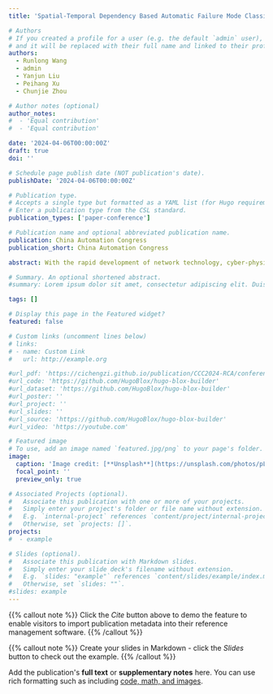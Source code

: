 ```yaml
---
title: 'Spatial-Temporal Dependency Based Automatic Failure Mode Classification for Industrial Processes'

# Authors
# If you created a profile for a user (e.g. the default `admin` user), write the username (folder name) here
# and it will be replaced with their full name and linked to their profile.
authors:
  - Runlong Wang
  - admin
  - Yanjun Liu
  - Peihang Xu
  - Chunjie Zhou

# Author notes (optional)
author_notes:
#  - 'Equal contribution'
#  - 'Equal contribution'

date: '2024-04-06T00:00:00Z'
draft: true
doi: ''

# Schedule page publish date (NOT publication's date).
publishDate: '2024-04-06T00:00:00Z'

# Publication type.
# Accepts a single type but formatted as a YAML list (for Hugo requirements).
# Enter a publication type from the CSL standard.
publication_types: ['paper-conference']

# Publication name and optional abbreviated publication name.
publication: China Automation Congress
publication_short: China Automation Congress

abstract: With the rapid development of network technology, cyber-physical systems in the chemical industry are facing increasingly severe cybersecurity threats. Cyber attacks can lead to the failure of critical protection layers within these systems, including the basic process control system (BPCS), alarm systems, and the safety instrumented system (SIS), thereby endangering the safety and stability of industrial processes. This study proposes a spatial-temporal dependency based multivariate time series classification method for industrial processes. By preprocessing the process data from cyber-physical systems in the chemical industry and subsequently employing graph attention networks and diagonal state space models for feature extraction, we capture the spatial-temporal dependencies in the process data and obtain low-dimensional representations. This approach enables accurate monitoring of the states of industrial control systems and precise localization of failures. We validated the performance of the proposed method using the Tennessee Eastman Process (TEP) dataset and the Catalytic Cracking Process (CCP) dataset. Experimental results demonstrate that this method achieves high accuracy and reliability, providing strong support for enhancing the security of industrial control systems.

# Summary. An optional shortened abstract.
#summary: Lorem ipsum dolor sit amet, consectetur adipiscing elit. Duis posuere tellus ac convallis placerat. Proin tincidunt magna sed ex sollicitudin condimentum.

tags: []

# Display this page in the Featured widget?
featured: false

# Custom links (uncomment lines below)
# links:
# - name: Custom Link
#   url: http://example.org

#url_pdf: 'https://cichengzi.github.io/publication/CCC2024-RCA/conference-paper.pdf'
#url_code: 'https://github.com/HugoBlox/hugo-blox-builder'
#url_dataset: 'https://github.com/HugoBlox/hugo-blox-builder'
#url_poster: ''
#url_project: ''
#url_slides: ''
#url_source: 'https://github.com/HugoBlox/hugo-blox-builder'
#url_video: 'https://youtube.com'

# Featured image
# To use, add an image named `featured.jpg/png` to your page's folder.
image:
  caption: 'Image credit: [**Unsplash**](https://unsplash.com/photos/pLCdAaMFLTE)'
  focal_point: ''
  preview_only: true

# Associated Projects (optional).
#   Associate this publication with one or more of your projects.
#   Simply enter your project's folder or file name without extension.
#   E.g. `internal-project` references `content/project/internal-project/index.md`.
#   Otherwise, set `projects: []`.
projects:
#  - example

# Slides (optional).
#   Associate this publication with Markdown slides.
#   Simply enter your slide deck's filename without extension.
#   E.g. `slides: "example"` references `content/slides/example/index.md`.
#   Otherwise, set `slides: ""`.
#slides: example
---
```


{{% callout note %}}
Click the _Cite_ button above to demo the feature to enable visitors to import publication metadata into their reference management software.
{{% /callout %}}

{{% callout note %}}
Create your slides in Markdown - click the _Slides_ button to check out the example.
{{% /callout %}}

Add the publication's **full text** or **supplementary notes** here. You can use rich formatting such as including [code, math, and images](https://docs.hugoblox.com/content/writing-markdown-latex/).
